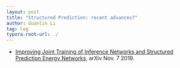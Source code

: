 ```yaml
---
layout: post
title: "Structured Prediction: recent advances?"
author: Guanlin Li
tag: log
typora-root-url: ./
---
```


- [Improving Joint Training of Inference Networks and Structured Prediction Energy Networks](https://arxiv.org/pdf/1911.02891.pdf), arXiv Nov. 7 2019.

